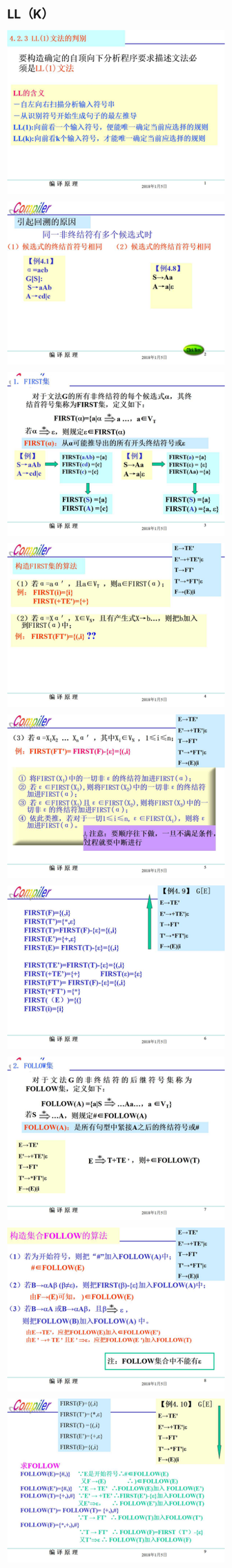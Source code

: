 # LL（K）


![](/assets/tree/如何判断一个文法是LL%28k%29文法/幻灯片1.jpg)

![](/assets/tree/如何判断一个文法是LL%28k%29文法/幻灯片2.jpg)

![](/assets/tree/如何判断一个文法是LL%28k%29文法/幻灯片3.jpg)

![](/assets/tree/如何判断一个文法是LL%28k%29文法/幻灯片4.jpg)

![](/assets/tree/如何判断一个文法是LL%28k%29文法/幻灯片5.jpg)

![](/assets/tree/如何判断一个文法是LL%28k%29文法/幻灯片6.jpg)

![](/assets/tree/如何判断一个文法是LL%28k%29文法/幻灯片7.jpg)

![](/assets/tree/如何判断一个文法是LL%28k%29文法/幻灯片8.jpg)


![](/assets/tree/如何判断一个文法是LL%28k%29文法/幻灯片9.jpg)

